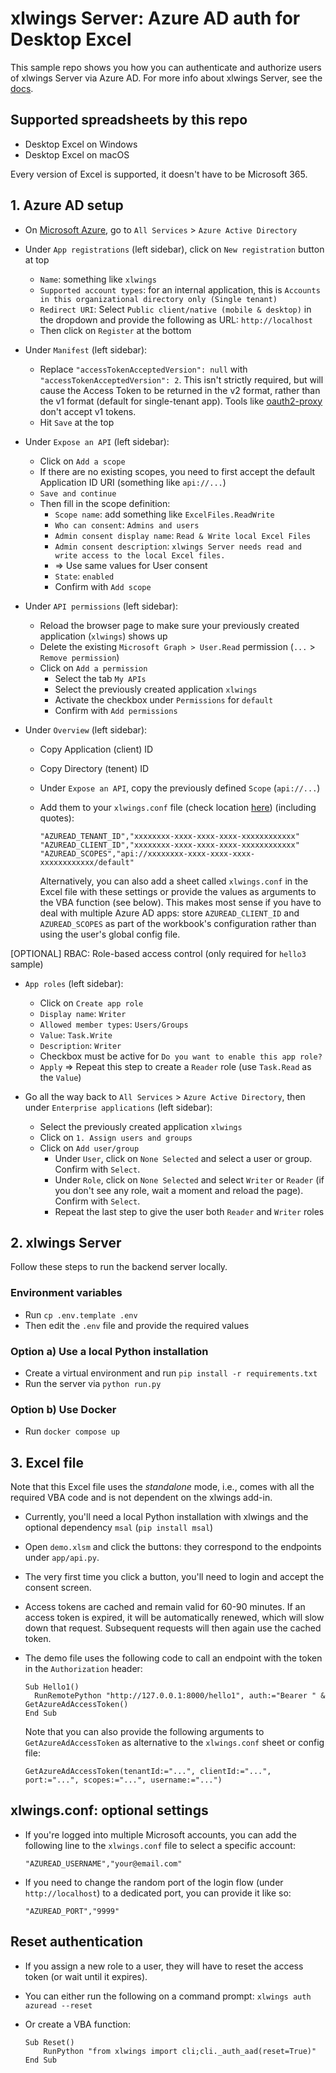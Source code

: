 #  xlwings Server: Azure AD auth for Desktop Excel

This sample repo shows you how you can authenticate and authorize users of xlwings Server via Azure AD.
For more info about xlwings Server, see the [docs](https://docs.xlwings.org/en/latest/remote_interpreter.html).

## Supported spreadsheets by this repo

* Desktop Excel on Windows
* Desktop Excel on macOS

Every version of Excel is supported, it doesn't have to be Microsoft 365.

## 1. Azure AD setup

* On [Microsoft Azure](https://portal.azure.com), go to `All Services` > `Azure Active Directory`

* Under `App registrations` (left sidebar), click on `New registration` button at top
   * `Name`: something like `xlwings`
   * `Supported account types`: for an internal application, this is `Accounts in this organizational directory only (Single tenant)`
   * `Redirect URI`: Select `Public client/native (mobile & desktop)` in the dropdown and provide the following as URL: `http://localhost`
   * Then click on `Register` at the bottom

* Under `Manifest` (left sidebar):
   * Replace `"accessTokenAcceptedVersion": null` with `"accessTokenAcceptedVersion": 2`. This isn't strictly required, but will cause the Access Token to be returned in the v2 format, rather than the v1 format (default for single-tenant app). Tools like [oauth2-proxy](https://github.com/oauth2-proxy/oauth2-proxy) don't accept v1 tokens.
   * Hit `Save` at the top

* Under `Expose an API` (left sidebar):
   * Click on `Add a scope`
   * If there are no existing scopes, you need to first accept the default Application ID URI (something like `api://...`)
   * `Save and continue`
   * Then fill in the scope definition:
      * `Scope name`: add something like `ExcelFiles.ReadWrite`
      * `Who can consent`: `Admins and users`
      * `Admin consent display name`: `Read & Write local Excel Files`
      * `Admin consent description`: `xlwings Server needs read and write access to the local Excel files.`
      * => Use same values for User consent
      * `State`: `enabled`
      * Confirm with `Add scope`

* Under `API permissions` (left sidebar): 
   * Reload the browser page to make sure your previously created application (`xlwings`) shows up
   * Delete the existing `Microsoft Graph > User.Read` permission (`...` > `Remove permission`)
   * Click on `Add a permission`
      * Select the tab `My APIs`
      * Select the previously created application `xlwings`
      * Activate the checkbox under `Permissions` for `default`
      * Confirm with `Add permissions`

* Under `Overview` (left sidebar):
   * Copy Application (client) ID
   * Copy Directory (tenent) ID
   * Under `Expose an API`, copy the previously defined `Scope` (`api://...`)
   * Add them to your `xlwings.conf` file (check location [here](https://docs.xlwings.org/en/latest/addin.html#user-config-ribbon-config-file)) (including quotes):

     ```
     "AZUREAD_TENANT_ID","xxxxxxxx-xxxx-xxxx-xxxx-xxxxxxxxxxxx"
     "AZUREAD_CLIENT_ID","xxxxxxxx-xxxx-xxxx-xxxx-xxxxxxxxxxxx"
     "AZUREAD_SCOPES","api://xxxxxxxx-xxxx-xxxx-xxxx-xxxxxxxxxxxx/default"
     ```

     Alternatively, you can also add a sheet called `xlwings.conf` in the Excel file with these settings or provide the values as arguments to the VBA function (see below). This makes most sense if you have to deal with multiple Azure AD apps: store `AZUREAD_CLIENT_ID` and `AZUREAD_SCOPES` as part of the workbook's configuration rather than using the user's global config file.

[OPTIONAL] RBAC: Role-based access control (only required for `hello3` sample)

* `App roles` (left sidebar):
   * Click on `Create app role`
   * `Display name`: `Writer`
   * `Allowed member types`: `Users/Groups`
   * `Value`: `Task.Write`
   * `Description`: `Writer`
   * Checkbox must be active for `Do you want to enable this app role?`
   * `Apply`
   => Repeat this step to create a `Reader` role (use `Task.Read` as the `Value`)

* Go all the way back to `All Services` > `Azure Active Directory`, then under `Enterprise applications` (left sidebar):
   * Select the previously created application `xlwings`
   * Click on `1. Assign users and groups`
   * Click on `Add user/group`
      * Under `User`, click on `None Selected` and select a user or group. Confirm with `Select`.
      * Under `Role`, click on `None Selected` and select `Writer` or `Reader` (if you don't see any role, wait a moment and reload the page). Confirm with `Select`.
      * Repeat the last step to give the user both `Reader` and `Writer` roles

## 2. xlwings Server

Follow these steps to run the backend server locally.

### Environment variables

* Run `cp .env.template .env`
* Then edit the `.env` file and provide the required values

### Option a) Use a local Python installation

* Create a virtual environment and run `pip install -r requirements.txt`
* Run the server via `python run.py`

### Option b) Use Docker

* Run `docker compose up`

## 3. Excel file

Note that this Excel file uses the *standalone* mode, i.e., comes with all the required VBA code and is not dependent on the xlwings add-in.

* Currently, you'll need a local Python installation with xlwings and the optional dependency `msal` (`pip install msal`)
* Open `demo.xlsm` and click the buttons: they correspond to the endpoints under `app/api.py`.
* The very first time you click a button, you'll need to login and accept the consent screen.
* Access tokens are cached and remain valid for 60-90 minutes. If an access token is expired, it will be automatically renewed, which will slow down that request. Subsequent requests will then again use the cached token.
* The demo file uses the following code to call an endpoint with the token in the `Authorization` header:

  ```vb.net
  Sub Hello1()
    RunRemotePython "http://127.0.0.1:8000/hello1", auth:="Bearer " & GetAzureAdAccessToken()
  End Sub
  ```

  Note that you can also provide the following arguments to `GetAzureAdAccessToken` as alternative to the `xlwings.conf` sheet or config file:

  ```vb.net
  GetAzureAdAccessToken(tenantId:="...", clientId:="...", port:="...", scopes:="...", username:="...")
  ```

## xlwings.conf: optional settings

* If you're logged into multiple Microsoft accounts, you can add the following line to the `xlwings.conf` file to select a specific account:

  ```
  "AZUREAD_USERNAME","your@email.com"
  ```

* If you need to change the random port of the login flow (under `http://localhost`) to a dedicated port, you can provide it like so:

  ```
  "AZUREAD_PORT","9999"
  ```

## Reset authentication

* If you assign a new role to a user, they will have to reset the access token (or wait until it expires).
* You can either run the following on a command prompt: ``xlwings auth azuread --reset``
* Or create a VBA function:

  ```vb.net
  Sub Reset()
      RunPython "from xlwings import cli;cli._auth_aad(reset=True)"
  End Sub
  ```